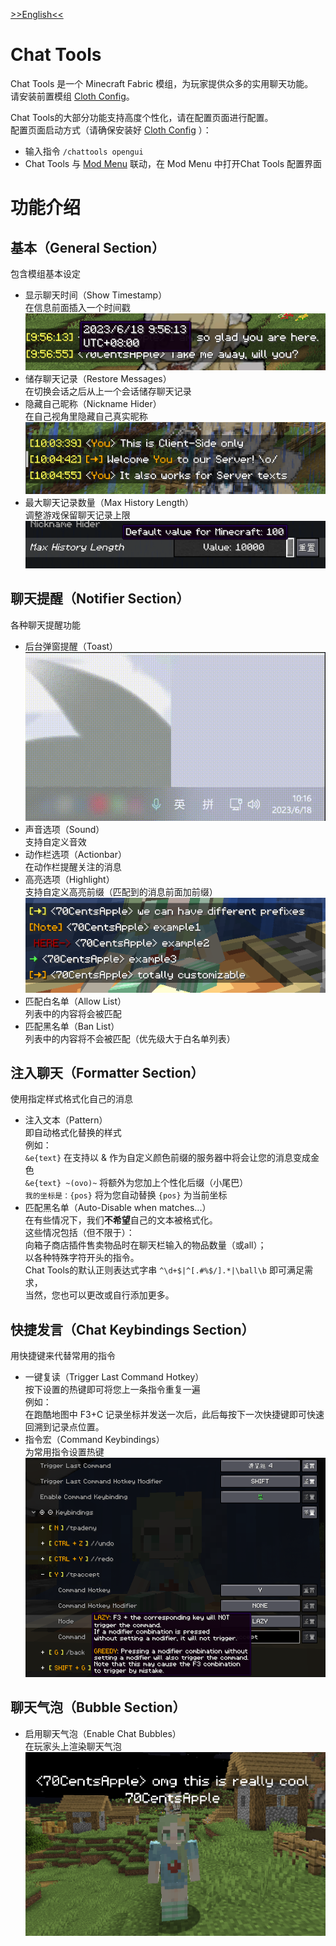 [>>English<<](README_en.md)

# Chat Tools
Chat Tools 是一个 Minecraft Fabric 模组，为玩家提供众多的实用聊天功能。\
请安装前置模组 [Cloth Config](https://modrinth.com/mod/cloth-config)。

Chat Tools的大部分功能支持高度个性化，请在配置页面进行配置。\
配置页面启动方式（请确保安装好 [Cloth Config](https://modrinth.com/mod/cloth-config) ）：
- 输入指令 `/chattools opengui`
- Chat Tools 与 [Mod Menu](https://modrinth.com/mod/modmenu) 联动，在 Mod Menu 中打开Chat Tools 配置界面

# 功能介绍
## 基本（General Section）
包含模组基本设定
- 显示聊天时间（Show Timestamp）\
在信息前面插入一个时间戳\
![Timestamp](<images/Timestamp.png>)
- 储存聊天记录（Restore Messages）\
在切换会话之后从上一个会话储存聊天记录
- 隐藏自己昵称（Nickname Hider）\
在自己视角里隐藏自己真实昵称\
![Nickname Hider](<images/Nickname Hider.png>)
- 最大聊天记录数量（Max History Length）\
调整游戏保留聊天记录上限\
![Max History Length](<images/Max History Length.png>)

## 聊天提醒（Notifier Section）
各种聊天提醒功能
- 后台弹窗提醒（Toast）\
![Toast](<images/Toast.gif>)
- 声音选项（Sound）\
支持自定义音效
- 动作栏选项（Actionbar）\
在动作栏提醒关注的消息
- 高亮选项（Highlight）\
支持自定义高亮前缀（匹配到的消息前面加前缀）\
![Highlight Function](<images/Highlight Function.png>)
- 匹配白名单（Allow List）\
列表中的内容将会被匹配
- 匹配黑名单（Ban List）\
列表中的内容将不会被匹配（优先级大于白名单列表）

## 注入聊天（Formatter Section）
使用指定样式格式化自己的消息
- 注入文本（Pattern）\
即自动格式化替换的样式\
例如：\
`&e{text}` 在支持以 & 作为自定义颜色前缀的服务器中将会让您的消息变成金色\
`&e{text} ~(ovo)~` 将额外为您加上个性化后缀（小尾巴）\
`我的坐标是：{pos}` 将为您自动替换 `{pos}` 为当前坐标
- 匹配黑名单（Auto-Disable when matches...）\
在有些情况下，我们**不希望**自己的文本被格式化。\
这些情况包括（但不限于）：\
向箱子商店插件售卖物品时在聊天栏输入的物品数量（或all）；\
以各种特殊字符开头的指令。\
Chat Tools的默认正则表达式字串 `^\d+$|^[.#%$/].*|\ball\b` 即可满足需求，\
当然，您也可以更改或自行添加更多。

## 快捷发言（Chat Keybindings Section）
用快捷键来代替常用的指令
- 一键复读（Trigger Last Command Hotkey）\
按下设置的热键即可将您上一条指令重复一遍\
例如：\
在跑酷地图中 F3+C 记录坐标并发送一次后，此后每按下一次快捷键即可快速回溯到记录点位置。
- 指令宏（Command Keybindings）\
为常用指令设置热键\
![Command Keybindings](<images/Command Keybindings.png>)

## 聊天气泡（Bubble Section）
- 启用聊天气泡（Enable Chat Bubbles）\
在玩家头上渲染聊天气泡\
![Chat Bubbles](<images/Chat Bubbles.png>)
